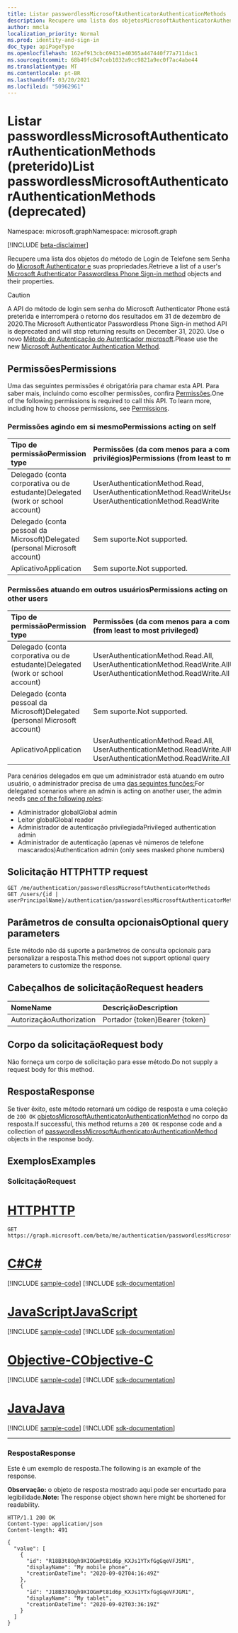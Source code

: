 ```yaml
---
title: Listar passwordlessMicrosoftAuthenticatorAuthenticationMethods
description: Recupere uma lista dos objetosMicrosoftAuthenticatorAuthenticationMethod e suas propriedades.
author: mmcla
localization_priority: Normal
ms.prod: identity-and-sign-in
doc_type: apiPageType
ms.openlocfilehash: 162ef913cbc69431e40365a447440f77a711dac1
ms.sourcegitcommit: 68b49fc847ceb1032a9cc9821a9ec0f7ac4abe44
ms.translationtype: MT
ms.contentlocale: pt-BR
ms.lasthandoff: 03/20/2021
ms.locfileid: "50962961"
---
```

# <a name="list-passwordlessmicrosoftauthenticatorauthenticationmethods-deprecated"></a><span data-ttu-id="a9251-103">Listar passwordlessMicrosoftAuthenticatorAuthenticationMethods (preterido)</span><span class="sxs-lookup"><span data-stu-id="a9251-103">List passwordlessMicrosoftAuthenticatorAuthenticationMethods (deprecated)</span></span>
<span data-ttu-id="a9251-104">Namespace: microsoft.graph</span><span class="sxs-lookup"><span data-stu-id="a9251-104">Namespace: microsoft.graph</span></span>

[!INCLUDE [beta-disclaimer](../../includes/beta-disclaimer.md)]

<span data-ttu-id="a9251-105">Recupere uma lista dos objetos do método de Login de Telefone sem Senha do [Microsoft Authenticator e](../resources/passwordlessmicrosoftauthenticatorauthenticationmethod.md) suas propriedades.</span><span class="sxs-lookup"><span data-stu-id="a9251-105">Retrieve a list of a user's [Microsoft Authenticator Passwordless Phone Sign-in method](../resources/passwordlessmicrosoftauthenticatorauthenticationmethod.md) objects and their properties.</span></span>

> [!CAUTION]
> <span data-ttu-id="a9251-106">A API do método de login sem senha do Microsoft Authenticator Phone está preterida e interromperá o retorno dos resultados em 31 de dezembro de 2020.</span><span class="sxs-lookup"><span data-stu-id="a9251-106">The Microsoft Authenticator Passwordless Phone Sign-in method API is deprecated and will stop returning results on December 31, 2020.</span></span> <span data-ttu-id="a9251-107">Use o novo [Método de Autenticação do Autenticador microsoft](../resources/microsoftAuthenticatorAuthenticationMethod.md).</span><span class="sxs-lookup"><span data-stu-id="a9251-107">Please use the new [Microsoft Authenticator Authentication Method](../resources/microsoftAuthenticatorAuthenticationMethod.md).</span></span>

## <a name="permissions"></a><span data-ttu-id="a9251-108">Permissões</span><span class="sxs-lookup"><span data-stu-id="a9251-108">Permissions</span></span>

<span data-ttu-id="a9251-p102">Uma das seguintes permissões é obrigatória para chamar esta API. Para saber mais, incluindo como escolher permissões, confira [Permissões](/graph/permissions-reference).</span><span class="sxs-lookup"><span data-stu-id="a9251-p102">One of the following permissions is required to call this API. To learn more, including how to choose permissions, see [Permissions](/graph/permissions-reference).</span></span>

### <a name="permissions-acting-on-self"></a><span data-ttu-id="a9251-111">Permissões agindo em si mesmo</span><span class="sxs-lookup"><span data-stu-id="a9251-111">Permissions acting on self</span></span>

|<span data-ttu-id="a9251-112">Tipo de permissão</span><span class="sxs-lookup"><span data-stu-id="a9251-112">Permission type</span></span>      | <span data-ttu-id="a9251-113">Permissões (da com menos para a com mais privilégios)</span><span class="sxs-lookup"><span data-stu-id="a9251-113">Permissions (from least to most privileged)</span></span>              |
|:---------------------------------------|:-------------------------|
| <span data-ttu-id="a9251-114">Delegado (conta corporativa ou de estudante)</span><span class="sxs-lookup"><span data-stu-id="a9251-114">Delegated (work or school account)</span></span>     | <span data-ttu-id="a9251-115">UserAuthenticationMethod.Read, UserAuthenticationMethod.ReadWrite</span><span class="sxs-lookup"><span data-stu-id="a9251-115">UserAuthenticationMethod.Read, UserAuthenticationMethod.ReadWrite</span></span> |
| <span data-ttu-id="a9251-116">Delegado (conta pessoal da Microsoft)</span><span class="sxs-lookup"><span data-stu-id="a9251-116">Delegated (personal Microsoft account)</span></span> | <span data-ttu-id="a9251-117">Sem suporte.</span><span class="sxs-lookup"><span data-stu-id="a9251-117">Not supported.</span></span> |
| <span data-ttu-id="a9251-118">Aplicativo</span><span class="sxs-lookup"><span data-stu-id="a9251-118">Application</span></span>                            | <span data-ttu-id="a9251-119">Sem suporte.</span><span class="sxs-lookup"><span data-stu-id="a9251-119">Not supported.</span></span> |

### <a name="permissions-acting-on-other-users"></a><span data-ttu-id="a9251-120">Permissões atuando em outros usuários</span><span class="sxs-lookup"><span data-stu-id="a9251-120">Permissions acting on other users</span></span>

|<span data-ttu-id="a9251-121">Tipo de permissão</span><span class="sxs-lookup"><span data-stu-id="a9251-121">Permission type</span></span>      | <span data-ttu-id="a9251-122">Permissões (da com menos para a com mais privilégios)</span><span class="sxs-lookup"><span data-stu-id="a9251-122">Permissions (from least to most privileged)</span></span>              |
|:---------------------------------------|:-------------------------|
| <span data-ttu-id="a9251-123">Delegado (conta corporativa ou de estudante)</span><span class="sxs-lookup"><span data-stu-id="a9251-123">Delegated (work or school account)</span></span>     | <span data-ttu-id="a9251-124">UserAuthenticationMethod.Read.All, UserAuthenticationMethod.ReadWrite.All</span><span class="sxs-lookup"><span data-stu-id="a9251-124">UserAuthenticationMethod.Read.All, UserAuthenticationMethod.ReadWrite.All</span></span> |
| <span data-ttu-id="a9251-125">Delegado (conta pessoal da Microsoft)</span><span class="sxs-lookup"><span data-stu-id="a9251-125">Delegated (personal Microsoft account)</span></span> | <span data-ttu-id="a9251-126">Sem suporte.</span><span class="sxs-lookup"><span data-stu-id="a9251-126">Not supported.</span></span> |
| <span data-ttu-id="a9251-127">Aplicativo</span><span class="sxs-lookup"><span data-stu-id="a9251-127">Application</span></span>                            | <span data-ttu-id="a9251-128">UserAuthenticationMethod.Read.All, UserAuthenticationMethod.ReadWrite.All</span><span class="sxs-lookup"><span data-stu-id="a9251-128">UserAuthenticationMethod.Read.All, UserAuthenticationMethod.ReadWrite.All</span></span> |

<span data-ttu-id="a9251-129">Para cenários delegados em que um administrador está atuando em outro usuário, o administrador precisa de uma [das seguintes funções:](/azure/active-directory/users-groups-roles/directory-assign-admin-roles#available-roles)</span><span class="sxs-lookup"><span data-stu-id="a9251-129">For delegated scenarios where an admin is acting on another user, the admin needs [one of the following roles](/azure/active-directory/users-groups-roles/directory-assign-admin-roles#available-roles):</span></span>
* <span data-ttu-id="a9251-130">Administrador global</span><span class="sxs-lookup"><span data-stu-id="a9251-130">Global admin</span></span>
* <span data-ttu-id="a9251-131">Leitor global</span><span class="sxs-lookup"><span data-stu-id="a9251-131">Global reader</span></span>
* <span data-ttu-id="a9251-132">Administrador de autenticação privilegiada</span><span class="sxs-lookup"><span data-stu-id="a9251-132">Privileged authentication admin</span></span>
* <span data-ttu-id="a9251-133">Administrador de autenticação (apenas vê números de telefone mascarados)</span><span class="sxs-lookup"><span data-stu-id="a9251-133">Authentication admin (only sees masked phone numbers)</span></span>

## <a name="http-request"></a><span data-ttu-id="a9251-134">Solicitação HTTP</span><span class="sxs-lookup"><span data-stu-id="a9251-134">HTTP request</span></span>

<!-- {
  "blockType": "ignored"
}
-->
``` http
GET /me/authentication/passwordlessMicrosoftAuthenticatorMethods
GET /users/{id | userPrincipalName}/authentication/passwordlessMicrosoftAuthenticatorMethods
```

## <a name="optional-query-parameters"></a><span data-ttu-id="a9251-135">Parâmetros de consulta opcionais</span><span class="sxs-lookup"><span data-stu-id="a9251-135">Optional query parameters</span></span>
<span data-ttu-id="a9251-136">Este método não dá suporte a parâmetros de consulta opcionais para personalizar a resposta.</span><span class="sxs-lookup"><span data-stu-id="a9251-136">This method does not support optional query parameters to customize the response.</span></span>

## <a name="request-headers"></a><span data-ttu-id="a9251-137">Cabeçalhos de solicitação</span><span class="sxs-lookup"><span data-stu-id="a9251-137">Request headers</span></span>
|<span data-ttu-id="a9251-138">Nome</span><span class="sxs-lookup"><span data-stu-id="a9251-138">Name</span></span>|<span data-ttu-id="a9251-139">Descrição</span><span class="sxs-lookup"><span data-stu-id="a9251-139">Description</span></span>|
|:---|:---|
|<span data-ttu-id="a9251-140">Autorização</span><span class="sxs-lookup"><span data-stu-id="a9251-140">Authorization</span></span>|<span data-ttu-id="a9251-141">Portador {token}</span><span class="sxs-lookup"><span data-stu-id="a9251-141">Bearer {token}</span></span>|

## <a name="request-body"></a><span data-ttu-id="a9251-142">Corpo da solicitação</span><span class="sxs-lookup"><span data-stu-id="a9251-142">Request body</span></span>
<span data-ttu-id="a9251-143">Não forneça um corpo de solicitação para esse método.</span><span class="sxs-lookup"><span data-stu-id="a9251-143">Do not supply a request body for this method.</span></span>

## <a name="response"></a><span data-ttu-id="a9251-144">Resposta</span><span class="sxs-lookup"><span data-stu-id="a9251-144">Response</span></span>

<span data-ttu-id="a9251-145">Se tiver êxito, este método retornará um código de resposta e uma coleção de `200 OK` [objetosMicrosoftAuthenticatorAuthenticationMethod](../resources/passwordlessmicrosoftauthenticatorauthenticationmethod.md) no corpo da resposta.</span><span class="sxs-lookup"><span data-stu-id="a9251-145">If successful, this method returns a `200 OK` response code and a collection of [passwordlessMicrosoftAuthenticatorAuthenticationMethod](../resources/passwordlessmicrosoftauthenticatorauthenticationmethod.md) objects in the response body.</span></span>

## <a name="examples"></a><span data-ttu-id="a9251-146">Exemplos</span><span class="sxs-lookup"><span data-stu-id="a9251-146">Examples</span></span>

### <a name="request"></a><span data-ttu-id="a9251-147">Solicitação</span><span class="sxs-lookup"><span data-stu-id="a9251-147">Request</span></span>

# <a name="http"></a>[<span data-ttu-id="a9251-148">HTTP</span><span class="sxs-lookup"><span data-stu-id="a9251-148">HTTP</span></span>](#tab/http)
<!-- {
  "blockType": "request",
  "name": "get_passwordlessmicrosoftauthenticatorauthenticationmethod_2"
}
-->
``` http
GET https://graph.microsoft.com/beta/me/authentication/passwordlessMicrosoftAuthenticatorMethods
```
# <a name="c"></a>[<span data-ttu-id="a9251-149">C#</span><span class="sxs-lookup"><span data-stu-id="a9251-149">C#</span></span>](#tab/csharp)
[!INCLUDE [sample-code](../includes/snippets/csharp/get-passwordlessmicrosoftauthenticatorauthenticationmethod-2-csharp-snippets.md)]
[!INCLUDE [sdk-documentation](../includes/snippets/snippets-sdk-documentation-link.md)]

# <a name="javascript"></a>[<span data-ttu-id="a9251-150">JavaScript</span><span class="sxs-lookup"><span data-stu-id="a9251-150">JavaScript</span></span>](#tab/javascript)
[!INCLUDE [sample-code](../includes/snippets/javascript/get-passwordlessmicrosoftauthenticatorauthenticationmethod-2-javascript-snippets.md)]
[!INCLUDE [sdk-documentation](../includes/snippets/snippets-sdk-documentation-link.md)]

# <a name="objective-c"></a>[<span data-ttu-id="a9251-151">Objective-C</span><span class="sxs-lookup"><span data-stu-id="a9251-151">Objective-C</span></span>](#tab/objc)
[!INCLUDE [sample-code](../includes/snippets/objc/get-passwordlessmicrosoftauthenticatorauthenticationmethod-2-objc-snippets.md)]
[!INCLUDE [sdk-documentation](../includes/snippets/snippets-sdk-documentation-link.md)]

# <a name="java"></a>[<span data-ttu-id="a9251-152">Java</span><span class="sxs-lookup"><span data-stu-id="a9251-152">Java</span></span>](#tab/java)
[!INCLUDE [sample-code](../includes/snippets/java/get-passwordlessmicrosoftauthenticatorauthenticationmethod-2-java-snippets.md)]
[!INCLUDE [sdk-documentation](../includes/snippets/snippets-sdk-documentation-link.md)]

---



### <a name="response"></a><span data-ttu-id="a9251-153">Resposta</span><span class="sxs-lookup"><span data-stu-id="a9251-153">Response</span></span>
<span data-ttu-id="a9251-154">Este é um exemplo de resposta.</span><span class="sxs-lookup"><span data-stu-id="a9251-154">The following is an example of the response.</span></span>

<span data-ttu-id="a9251-155">**Observação:** o objeto de resposta mostrado aqui pode ser encurtado para legibilidade.</span><span class="sxs-lookup"><span data-stu-id="a9251-155">**Note:** The response object shown here might be shortened for readability.</span></span>
<!-- {
  "blockType": "response",
  "truncated": true,
  "@odata.type": "Collection(microsoft.graph.passwordlessMicrosoftAuthenticatorAuthenticationMethod)"
}
-->
``` http
HTTP/1.1 200 OK
Content-type: application/json
Content-length: 491

{
  "value": [
    {
      "id": "R18B3t8Ogh9XIOGmPt81d6p_KXJs1YTxfGgGqeVFJSM1",
      "displayName": "My mobile phone",
      "creationDateTime": "2020-09-02T04:16:49Z"
    },
    {
      "id": "J18B378Ogh9XIOGmPt81d6p_KXJs1YTxfGgGqeVFJGM1",
      "displayName": "My tablet",
      "creationDateTime": "2020-09-02T03:36:19Z"
    }
  ]
}
```

